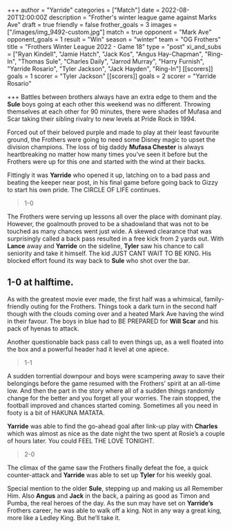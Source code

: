 +++
author = "Yarride"
categories = ["Match"]
date = 2022-08-20T12:00:00Z
description = "Frother's winter league game against Marks Ave"
draft = true
friendly = false
frother_goals = 3
images = ["/images/img_9492-custom.jpg"]
match = true
opponent = "Mark Ave"
opponent_goals = 1
result = "Win"
season = "winter"
team = "OG Frothers"
title = "Frothers Winter League 2022 - Game 18"
type = "post"
xi_and_subs = ["Ryan Kindell", "Jamie Hatch", "Jack Kos", "Angus Hay-Chapman", "Ring-In", "Thomas Sule", "Charles Daily", "Jarrod Murray", "Harry Furnish", "Yarride Rosario", "Tyler Jackson", "Jack Hayden", "Ring-In"]
[[scorers]]
goals = 1
scorer = "Tyler Jackson"
[[scorers]]
goals = 2
scorer = "Yarride Rosario"

+++
Battles between brothers always have an extra edge to them and the **Sule** boys going at each other this weekend was no different. Throwing themselves at each other for 90 minutes, there were shades of Mufasa and Scar taking their sibling rivalry to new levels at Pride Rock in 1994. 

Forced out of their beloved purple and made to play at their least favourite ground, the Frothers were going to need some Disney magic to upset the division champions. The loss of big daddy **Mufasa Chester** is always heartbreaking no matter how many times you’ve seen it before but the Frothers were up for this one and started with the wind at their backs.

Fittingly it was **Yarride** who opened it up, latching on to a bad pass and beating the keeper near post, in his final game before going back to Gizzy to start his own pride. The CIRCLE OF LIFE continues. 

> 1-0

The Frothers were serving up lessons all over the place with dominant play. However, the goalmouth proved to be a shadowland that was not to be touched as many chances went just wide. A skewed clearance that was surprisingly called a back pass resulted in a free kick from 2 yards out. With **Lance** away and **Yarride** on the sideline, **Tyler** saw his chance to call seniority and take it himself. The kid JUST CANT WAIT TO BE KING. His blocked effort found its way back to **Sule** who shot over the bar.

## 1-0 at halftime.

 As with the greatest movie ever made, the first half was a whimsical, family-friendly outing for the Frothers. Things took a dark turn in the second half though with the clouds coming over and a heated Mark Ave having the wind in their favour. The boys in blue had to BE PREPARED for **Will Scar** and his pack of hyenas to attack.

Another questionable back pass call to even things up, as a well floated into the box and a powerful header had it level at one apiece.

> 1-1

A sudden torrential downpour and boys were scampering away to save their belongings before the game resumed with the Frothers’ spirit at an all-time low. And then the part in the story where all of a sudden things randomly change for the better and you forget all your worries. The rain stopped, the football improved and chances started coming. Sometimes all you need in footy is a bit of HAKUNA MATATA.

**Yarride** was able to find the go-ahead goal after link-up play with **Charles** which was almost as nice as the date night the two spent at Rosie’s a couple of hours later. You could FEEL THE LOVE TONIGHT.

> 2-0

The climax of the game saw the Frothers finally defeat the foe, a quick counter-attack and **Yarride** was able to set up **Tyler** for his weekly goal.

Special mention to the older **Sule**, stepping up and making us all Remember Him. Also **Angus** and **Jack** in the back, a pairing as good as Timon and Pumba, the real heroes of the day. As the sun may have set on **Yarride’s** Frothers career, he was able to walk off a king. Not in any way a great king, more like a Ledley King. But he’ll take it.